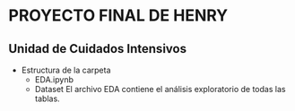 # PROYECTO FINAL DE HENRY
## Unidad de Cuidados Intensivos
- Estructura de la carpeta
  - EDA.ipynb
  - Dataset
El archivo EDA contiene el análisis exploratorio de todas las tablas.
